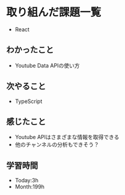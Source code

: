 # 取り組んだ課題一覧
- React
## わかったこと
- Youtube Data APIの使い方
## 次やること
- TypeScript
## 感じたこと
- Youtube APIはさまざまな情報を取得できる
- 他のチャンネルの分析もできそう？
## 学習時間
- Today:3h
- Month:199h
